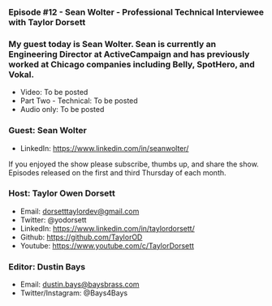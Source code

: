 ### Episode #12 - Sean Wolter - Professional Technical Interviewee with Taylor Dorsett

### My guest today is Sean Wolter. Sean is currently an Engineering Director at ActiveCampaign and has previously worked at Chicago companies including Belly, SpotHero, and Vokal.

- Video: To be posted
- Part Two - Technical: To be posted
- Audio only: To be posted

### Guest: Sean Wolter
- LinkedIn: https://www.linkedin.com/in/seanwolter/

If you enjoyed the show please subscribe, thumbs up, and share the show.
Episodes released on the first and third Thursday of each month.

### Host: Taylor Owen Dorsett
- Email: dorsetttaylordev@gmail.com
- Twitter: @yodorsett
- LinkedIn: https://www.linkedin.com/in/taylordorsett/
- Github: https://github.com/TaylorOD
- Youtube: https://www.youtube.com/c/TaylorDorsett

### Editor: Dustin Bays
- Email: dustin.bays@baysbrass.com
- Twitter/Instagram: @Bays4Bays
